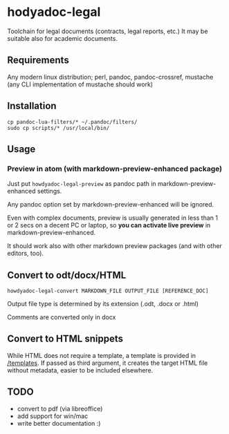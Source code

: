 # hodyadoc-legal

Toolchain for legal documents (contracts, legal reports, etc.)
It may be suitable also for academic documents.

## Requirements

Any modern linux distribution; perl, pandoc, pandoc-crossref, mustache (any CLI implementation of mustache should work)

## Installation

```
cp pandoc-lua-filters/* ~/.pandoc/filters/
sudo cp scripts/* /usr/local/bin/
```

## Usage

### Preview in atom (with markdown-preview-enhanced package)

Just put `howdyadoc-legal-preview` as pandoc path in markdown-preview-enhanced settings.

Any pandoc option set by markdown-preview-enhanced will be ignored.

Even with complex documents, preview is usually generated in less than 1 or 2 secs on a decent PC or laptop, so **you can activate live preview** in markdown-preview-enhanced.

It should work also with other markdown preview packages (and with other editors, too).

## Convert to odt/docx/HTML

`howdyadoc-legal-convert MARKDOWN_FILE OUTPUT_FILE [REFERENCE_DOC]`

Output file type is determined by its extension (.odt, .docx or .html)

Comments are converted only in docx

## Convert to HTML snippets

While HTML does not require a template, a template is provided in [/templates](templates/html-snippet-template.html). If passed as third argument, it creates the target HTML file without metadata, easier to be included elsewhere.

## TODO

- convert to pdf (via libreoffice)
- add support for win/mac
- write better documentation :)
